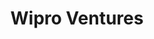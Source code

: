 ---
layout: firm_page
title: "Wipro Ventures"
id: "wipro.com"
permalink: "/wiproventureswipro.com/"
website: "https://www.wipro.com/ventures/"
offices: "Mountain View (United States)"
investment_stages: "Series A, Series B, Series C"
portfolio_companies: "Altizon, Avaamo, CloudGenix, CloudKnox, CyCognito, Demisto, Emailage, Functionize, HeadSpin, Imanis Data, Immuta, Incorta, IntSights, Kibsi, Kognitos, Lilt, Lineaje, Moogsoft, NetSpring, Qwiet AI, Riscosity, SeaLights, Securonix, Spartan, Squadcast, Tangibly, Tradeshift, Tricentis, Vectra, vFunction, Vicarious, Vulcan Cyber, YugabyteDB"
portfolio_link: "https://www.wipro.com/ventures/"
investment_markets: "Enterprise Software, Artificial Intelligence, Business Process, Cloud, Consulting, Cybersecurity, Data & Analytics, Digital Experiences, Engineering, Sustainability, Banking & Financial Services, Communications, Media & Info Services, Consumer Packaged Goods, Education, Professional Services, Public Sector, Retail, Travel, Transportation, Hospitality, Energy, Manufacturing, Resources, Hi-Tech, Healthcare, Life Sciences & Pharma, Medical Devices, Platforms, Software Products and Gaming"
founded_year: "2015"
description: "Wipro Ventures is the strategic investment arm of Wipro Limited, investing in early to mid-stage companies building innovative enterprise software solutions. It connects emerging startups with enterprise clients, offering strategic investments and support. Wipro's deep relationships with Global 1000 clients provide valuable guidance to its startup partners."
linkedin: "https://www.linkedin.com/company/wipro"
twitter: ""
instagram: ""
team_page: "https://www.wipro.com/ventures/team/"
investor_type: "Corporate VC"
crunchbase: "https://www.crunchbase.com/organization/wiproventure"
pitchbook: "https://pitchbook.com/profiles/investor/115193-98"

# SEO Optimization
meta_title: "Wipro Ventures - VC Firm - projectstartups.com"
meta_description: "Wipro Ventures, Wipro Ventures is the strategic investment arm of Wipro Limited, investing in early to mid-stage companies building innovative enterprise software sol..."
meta_keywords: "Wipro Ventures, Enterprise Software, Artificial Intelligence, Business Process, Cloud, Consulting, Cybersecurity, Data & Analytics, Digital Experiences, Engineering, Sustainability, Banking & Financial Services, Communications, Media & Info Services, Consumer Packaged Goods, Education, Professional Services, Public Sector, Retail, Travel, Transportation, Hospitality, Energy, Manufacturing, Resources, Hi-Tech, Healthcare, Life Sciences & Pharma, Medical Devices, Platforms, Software Products and Gaming, VC firm, venture capital, startup investor, projectstartups.com"
canonical_url: "https://vc.projectstartups.com/wiproventureswipro.com/"
---